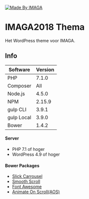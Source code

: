 [![Made By IMAGA](https://img.shields.io/badge/Made%20By-IMAGA-2896e4.svg)](http://IMAGA.nl/)


# IMAGA2018 Thema
Het WordPress theme voor IMAGA.

## Info

| Software        | Version
| --------------- | --------- |
| PHP             | 7.1.0     |
| Composer        | All       |
| Node.js         | 4.5.0     |
| NPM             | 2.15.9    |
| gulp CLI        | 3.9.1     |
| gulp Local      | 3.9.0     |
| Bower           | 1.4.2     |



#### Server
 * PHP 7.1 of hoger
 * WordPress 4.9 of hoger

#### Bower Packages
 * [Slick Carrousel](https://github.com/kenwheeler/slick)
 * [Smooth Scroll](https://github.com/cferdinandi/smooth-scroll)
 * [Font Awesome](https://github.com/FortAwesome/Font-Awesome)
 * [Animate On Scroll(AOS)](https://github.com/michalsnik/aos)
